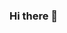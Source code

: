 ### Hi there 👋
<div>
<!--
**Josuerodriguers/Josuerodriguers** is a ✨ _special_ ✨ repository because its `README.md` (this file) appears on your GitHub profile.
 Meu nome é Josue

Social Media
<img src"https://img.shields.io/badge/JavaScript-323330?style=for-the-badge&logo=javascript&logoColor=F7DF1E">
- 🔭 I’m currently working on ...
- 🌱 I’m currently learning ...
- 👯 I’m looking to collaborate on ...
- 🤔 I’m looking for help with ...
- 💬 Ask me about ...
- 📫 How to reach me: ...
- 😄 Pronouns: ...
- ⚡ Fun fact: ...
-->
</div>
